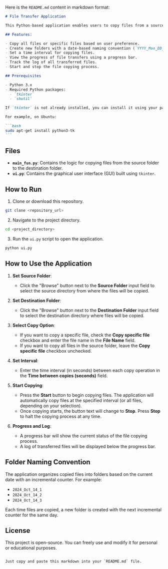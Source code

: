 Here is the `README.md` content in markdown format:

````markdown
# File Transfer Application

This Python-based application enables users to copy files from a source directory to a destination directory. The application supports both copying all files and copying specific files. Additionally, users can set an interval for copying files and track progress through a progress bar and log of transferred files. The application creates folders based on the current date, and each new copy operation increments a counter in the folder name.

## Features:

- Copy all files or specific files based on user preference.
- Create new folders with a date-based naming convention (`YYYY_Mon_DD_n`).
- Set a time interval for copying files.
- View the progress of file transfers using a progress bar.
- Track the log of all transferred files.
- Start and stop the file copying process.

## Prerequisites

- Python 3.x
- Required Python packages:
  - `tkinter`
  - `shutil`

If `tkinter` is not already installed, you can install it using your package manager.

For example, on Ubuntu:

```bash
sudo apt-get install python3-tk
```
````

## Files

- **`main_fun.py`**: Contains the logic for copying files from the source folder to the destination folder.
- **`ui.py`**: Contains the graphical user interface (GUI) built using `tkinter`.

## How to Run

1. Clone or download this repository.

```bash
git clone <repository_url>
```

2. Navigate to the project directory.

```bash
cd <project_directory>
```

3. Run the `ui.py` script to open the application.

```bash
python ui.py
```

## How to Use the Application

1. **Set Source Folder**:

   - Click the "Browse" button next to the **Source Folder** input field to select the source directory from where the files will be copied.

2. **Set Destination Folder**:

   - Click the "Browse" button next to the **Destination Folder** input field to select the destination directory where files will be copied.

3. **Select Copy Option**:

   - If you want to copy a specific file, check the **Copy specific file** checkbox and enter the file name in the **File Name** field.
   - If you want to copy all files in the source folder, leave the **Copy specific file** checkbox unchecked.

4. **Set Interval**:

   - Enter the time interval (in seconds) between each copy operation in the **Time between copies (seconds)** field.

5. **Start Copying**:

   - Press the **Start** button to begin copying files. The application will automatically copy files at the specified interval (or all files, depending on your selection).
   - Once copying starts, the button text will change to **Stop**. Press **Stop** to halt the copying process at any time.

6. **Progress and Log**:
   - A progress bar will show the current status of the file copying process.
   - A log of transferred files will be displayed below the progress bar.

## Folder Naming Convention

The application organizes copied files into folders based on the current date with an incremental counter. For example:

- `2024_Oct_14_1`
- `2024_Oct_14_2`
- `2024_Oct_14_3`

Each time files are copied, a new folder is created with the next incremental counter for the same day.

## License

This project is open-source. You can freely use and modify it for personal or educational purposes.

```

Just copy and paste this markdown into your `README.md` file.
```
